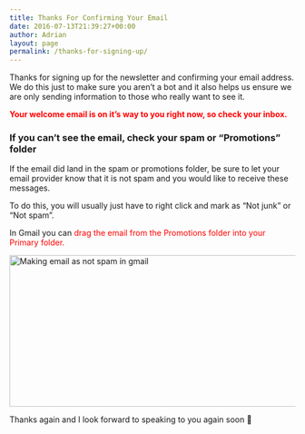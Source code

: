 ```yaml
---
title: Thanks For Confirming Your Email
date: 2016-07-13T21:39:27+00:00
author: Adrian
layout: page
permalink: /thanks-for-signing-up/
---
```

Thanks for signing up for the newsletter and confirming your email address. We do this just to make sure you aren&#8217;t a bot and it also helps us ensure we are only sending information to those who really want to see it.

<span style="color: #ff0000;"><strong>Your welcome email is on it&#8217;s way to you right now, so check your inbox.</strong></span>

### If you can&#8217;t see the email, check your spam or &#8220;Promotions&#8221; folder

If the email did land in the spam or promotions folder, be sure to let your email provider know that it is not spam and you would like to receive these messages.

To do this, you will usually just have to right click and mark as &#8220;Not junk&#8221; or &#8220;Not spam&#8221;.

In Gmail you can <span style="color: #ff0000;">drag the email from the Promotions folder into your Primary folder.</span>

<img class="aligncenter wp-image-1044" src="https://res.cloudinary.com/djxscnpzf/image/upload/v1468443204/primary1_ui2kup.jpg" alt="Making email as not spam in gmail" width="750" height="267" />

Thanks again and I look forward to speaking to you again soon 🙂
